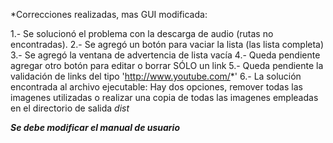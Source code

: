 *Correcciones realizadas, mas GUI modificada:

1.- Se solucionó el problema con la descarga de audio (rutas no encontradas).
2.- Se agregó un botón para vaciar la lista (las lista completa)
3.- Se agregó la ventana de advertencia de lista vacía
4.- Queda pendiente agregar otro botón para editar o borrar SÓLO un link
5.- Queda pendiente la validación de links del tipo 'http://www.youtube.com/*'
6.- La solución encontrada al archivo ejecutable:
     Hay dos opciones, remover todas las imagenes utilizadas o realizar una copia de todas
     las imagenes empleadas en el directorio de salida *dist*

***Se debe modificar el manual de usuario***